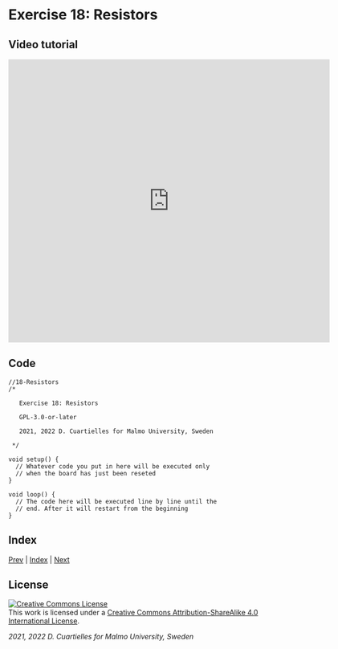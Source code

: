 
# Exercise 18: Resistors

## Video tutorial

<iframe src="https://player.vimeo.com/video/527697379?h=11ee1e7f3e" width="640" height="564" frameborder="0" allow="autoplay; fullscreen" allowfullscreen></iframe>

## Code

```c_cpp
//18-Resistors
/*

   Exercise 18: Resistors

   GPL-3.0-or-later

   2021, 2022 D. Cuartielles for Malmo University, Sweden

 */

void setup() {
  // Whatever code you put in here will be executed only 
  // when the board has just been reseted
}

void loop() {
  // The code here will be executed line by line until the 
  // end. After it will restart from the beginning
}
```

## Index

[Prev](../17-Ohms_Law/17-Ohms_Law.md) |  [Index](../course_index.md) |  [Next](../19-Potentiometers/19-Potentiometers.md)

## License

<a rel="license" href="http://creativecommons.org/licenses/by-sa/4.0/"><img alt="Creative Commons License" style="border-width:0" src="https://i.creativecommons.org/l/by-sa/4.0/80x15.png" /></a><br />This work is licensed under a <a rel="license" href="http://creativecommons.org/licenses/by-sa/4.0/">Creative Commons Attribution-ShareAlike 4.0 International License</a>.

*2021, 2022 D. Cuartielles for Malmo University, Sweden*

